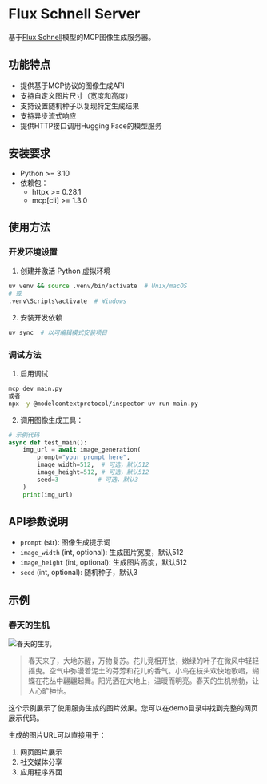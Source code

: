 # Flux Schnell Server

基于[Flux Schnell](https://huggingface.co/spaces/black-forest-labs/flux-1-schnell)模型的MCP图像生成服务器。

## 功能特点

- 提供基于MCP协议的图像生成API
- 支持自定义图片尺寸（宽度和高度）
- 支持设置随机种子以复现特定生成结果
- 支持异步流式响应
- 提供HTTP接口调用Hugging Face的模型服务

## 安装要求

- Python >= 3.10
- 依赖包：
  - httpx >= 0.28.1
  - mcp[cli] >= 1.3.0

## 使用方法
### 开发环境设置

1. 创建并激活 Python 虚拟环境
```bash
uv venv && source .venv/bin/activate  # Unix/macOS
# 或
.venv\Scripts\activate  # Windows
```

2. 安装开发依赖
```bash
uv sync  # 以可编辑模式安装项目
```

### 调试方法

1. 启用调试
```bash
mcp dev main.py
或者
npx -y @modelcontextprotocol/inspector uv run main.py
```

2. 调用图像生成工具：
```python
# 示例代码
async def test_main():
    img_url = await image_generation(
        prompt="your prompt here",
        image_width=512,  # 可选，默认512
        image_height=512, # 可选，默认512
        seed=3           # 可选，默认3
    )
    print(img_url)
```

## API参数说明

- `prompt` (str): 图像生成提示词
- `image_width` (int, optional): 生成图片宽度，默认512
- `image_height` (int, optional): 生成图片高度，默认512
- `seed` (int, optional): 随机种子，默认3

## 示例

### 春天的生机

![春天的生机](https://black-forest-labs-flux-1-schnell.hf.space/file=/tmp/gradio/45d6489d73142fa77851d8985bb1010572433d6a/image.webp)

> 春天来了，大地苏醒，万物复苏。花儿竞相开放，嫩绿的叶子在微风中轻轻摇曳。空气中弥漫着泥土的芬芳和花儿的香气。小鸟在枝头欢快地歌唱，蝴蝶在花丛中翩翩起舞。阳光洒在大地上，温暖而明亮。春天的生机勃勃，让人心旷神怡。

这个示例展示了使用服务生成的图片效果。您可以在demo目录中找到完整的网页展示代码。

生成的图片URL可以直接用于：
1. 网页图片展示
2. 社交媒体分享
3. 应用程序界面